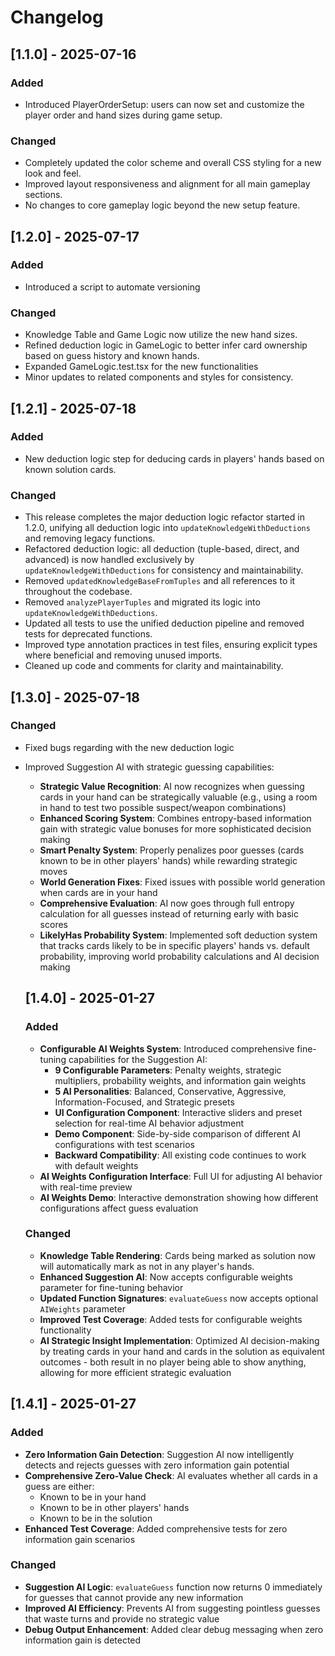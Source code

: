 # Changelog

## [1.1.0] - 2025-07-16
### Added
- Introduced PlayerOrderSetup: users can now set and customize the player order and hand sizes during game setup.

### Changed
- Completely updated the color scheme and overall CSS styling for a new look and feel.
- Improved layout responsiveness and alignment for all main gameplay sections.
- No changes to core gameplay logic beyond the new setup feature. 

## [1.2.0] - 2025-07-17
### Added
- Introduced a script to automate versioning

### Changed
- Knowledge Table and Game Logic now utilize the new hand sizes.
- Refined deduction logic in GameLogic to better infer card ownership based on guess history and known hands.
- Expanded GameLogic.test.tsx for the new functionalities
- Minor updates to related components and styles for consistency.

## [1.2.1] - 2025-07-18
### Added
- New deduction logic step for deducing cards in players' hands based on known solution cards.

### Changed
- This release completes the major deduction logic refactor started in 1.2.0, unifying all deduction logic into `updateKnowledgeWithDeductions` and removing legacy functions.
- Refactored deduction logic: all deduction (tuple-based, direct, and advanced) is now handled exclusively by `updateKnowledgeWithDeductions` for consistency and maintainability.
- Removed `updatedKnowledgeBaseFromTuples` and all references to it throughout the codebase.
- Removed `analyzePlayerTuples` and migrated its logic into `updateKnowledgeWithDeductions`.
- Updated all tests to use the unified deduction pipeline and removed tests for deprecated functions.
- Improved type annotation practices in test files, ensuring explicit types where beneficial and removing unused imports.
- Cleaned up code and comments for clarity and maintainability.

## [1.3.0] - 2025-07-18
### Changed
- Fixed bugs regarding with the new deduction logic
- Improved Suggestion AI with strategic guessing capabilities:
  - **Strategic Value Recognition**: AI now recognizes when guessing cards in your hand can be strategically valuable (e.g., using a room in hand to test two possible suspect/weapon combinations)
  - **Enhanced Scoring System**: Combines entropy-based information gain with strategic value bonuses for more sophisticated decision making
  - **Smart Penalty System**: Properly penalizes poor guesses (cards known to be in other players' hands) while rewarding strategic moves
  - **World Generation Fixes**: Fixed issues with possible world generation when cards are in your hand
  - **Comprehensive Evaluation**: AI now goes through full entropy calculation for all guesses instead of returning early with basic scores
  - **LikelyHas Probability System**: Implemented soft deduction system that tracks cards likely to be in specific players' hands vs. default probability, improving world probability calculations and AI decision making

  ## [1.4.0] - 2025-01-27
  ### Added
  - **Configurable AI Weights System**: Introduced comprehensive fine-tuning capabilities for the Suggestion AI:
    - **9 Configurable Parameters**: Penalty weights, strategic multipliers, probability weights, and information gain weights
    - **5 AI Personalities**: Balanced, Conservative, Aggressive, Information-Focused, and Strategic presets
    - **UI Configuration Component**: Interactive sliders and preset selection for real-time AI behavior adjustment
    - **Demo Component**: Side-by-side comparison of different AI configurations with test scenarios
    - **Backward Compatibility**: All existing code continues to work with default weights
  - **AI Weights Configuration Interface**: Full UI for adjusting AI behavior with real-time preview
  - **AI Weights Demo**: Interactive demonstration showing how different configurations affect guess evaluation

  ### Changed
  - **Knowledge Table Rendering**: Cards being marked as solution now will automatically mark as not in any player's hands.
  - **Enhanced Suggestion AI**: Now accepts configurable weights parameter for fine-tuning behavior
  - **Updated Function Signatures**: `evaluateGuess` now accepts optional `AIWeights` parameter
  - **Improved Test Coverage**: Added tests for configurable weights functionality
  - **AI Strategic Insight Implementation**: Optimized AI decision-making by treating cards in your hand and cards in the solution as equivalent outcomes - both result in no player being able to show anything, allowing for more efficient strategic evaluation

## [1.4.1] - 2025-01-27
### Added
- **Zero Information Gain Detection**: Suggestion AI now intelligently detects and rejects guesses with zero information gain potential
- **Comprehensive Zero-Value Check**: AI evaluates whether all cards in a guess are either:
  - Known to be in your hand
  - Known to be in other players' hands  
  - Known to be in the solution
- **Enhanced Test Coverage**: Added comprehensive tests for zero information gain scenarios

### Changed
- **Suggestion AI Logic**: `evaluateGuess` function now returns 0 immediately for guesses that cannot provide any new information
- **Improved AI Efficiency**: Prevents AI from suggesting pointless guesses that waste turns and provide no strategic value
- **Debug Output Enhancement**: Added clear debug messaging when zero information gain is detected